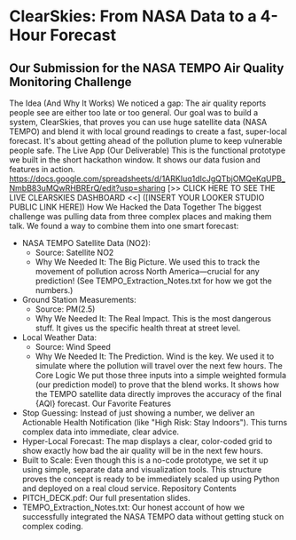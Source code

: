 # ClearSkies: From NASA Data to a 4-Hour Forecast
       
## Our Submission for the NASA TEMPO Air Quality Monitoring Challenge
The Idea (And Why It Works)
We noticed a gap: The air quality reports people see are either too late or too general. Our goal was to build a system, ClearSkies, that proves you can use huge satellite data (NASA TEMPO) and blend it with local ground readings to create a fast, super-local forecast.
It's about getting ahead of the pollution plume to keep vulnerable people safe.
The Live App (Our Deliverable)
This is the functional prototype we built in the short hackathon window. It shows our data fusion and features in action.
https://docs.google.com/spreadsheets/d/1ARKIuq1dIcJgQTbjOMQeKqUPB_NmbB83uMQwRHBRErQ/edit?usp=sharing
[>> CLICK HERE TO SEE THE LIVE CLEARSKIES DASHBOARD <<]
([INSERT YOUR LOOKER STUDIO PUBLIC LINK HERE])
How We Hacked the Data Together
The biggest challenge was pulling data from three complex places and making them talk. We found a way to combine them into one smart forecast:
 * NASA TEMPO Satellite Data (NO2):
   * Source: Satellite NO2
   * Why We Needed It: The Big Picture. We used this to track the movement of pollution across North America—crucial for any prediction! (See TEMPO_Extraction_Notes.txt for how we got the numbers.)
 * Ground Station Measurements:
   * Source: PM(2.5)
   * Why We Needed It: The Real Impact. This is the most dangerous stuff. It gives us the specific health threat at street level.
 * Local Weather Data:
   * Source: Wind Speed
   * Why We Needed It: The Prediction. Wind is the key. We used it to simulate where the pollution will travel over the next few hours.
The Core Logic
We put those three inputs into a simple weighted formula (our prediction model) to prove that the blend works. It shows how the TEMPO satellite data directly improves the accuracy of the final {AQI} forecast.
Our Favorite Features
 * Stop Guessing: Instead of just showing a number, we deliver an Actionable Health Notification (like "High Risk: Stay Indoors"). This turns complex data into immediate, clear advice.
 * Hyper-Local Forecast: The map displays a clear, color-coded grid to show exactly how bad the air quality will be in the next few hours.
 * Built to Scale: Even though this is a no-code prototype, we set it up using simple, separate data and visualization tools. This structure proves the concept is ready to be immediately scaled up using Python and deployed on a real cloud service.
Repository Contents
 * PITCH_DECK.pdf: Our full presentation slides.
 * TEMPO_Extraction_Notes.txt: Our honest account of how we successfully integrated the NASA TEMPO data without getting stuck on complex coding.
